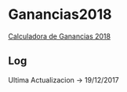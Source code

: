 # Ganancias2018
[Calculadora de Ganancias 2018](https://artools.github.io/ganancias2017/pages/index.html)

## Log
Ultima Actualizacion -> 19/12/2017

